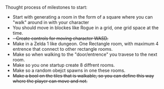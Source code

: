 Thought process of milestones to start:
- Start with generating a room in the form of a square where you can "walk" around in with your character
- You should move in blockes like Rogue in a grid, one grid space at the time.
- ~~- Create controls for moving character WASD.~~
- Make in a Zelda 1 like dungeon. One Rectangle room, with maximum 4 entrence that connect to other rectangle rooms.
- Make so when walking to the "door/entrence" you travese to the next room.
- Make so you one startup create 8 diffrent rooms.
- Make so a random obejct spawns in one these rooms.
- ~~Make a bool on the tiles that is walkable, so you can define this way where the player can move and not.~~

